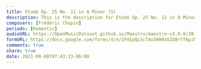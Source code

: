 ```yaml
---
title: Etude Op. 25 No. 11 in A Minor (5)
description: This is the description for Etude Op. 25 No. 11 in A Minor by Frédéric Chopin
composers: [Frédéric Chopin]
periods: [Romantic]
audioURL: https://OpenMusicDataset.github.io/Maestro/maestro-v3.0.0/2011/MIDI-Unprocessed_17_R1_2011_MID--AUDIO_R1-D7_04_Track04_wav.midi
formURL: https://docs.google.com/forms/d/e/1FAIpQLScTAv5RH0a5ID8rtT6piNfgJKlLpInfaDtasEzTFvuVt0st-A/viewform
comments: true
share: true
date: 2021-08-08T07:43:13-06:00
---
```

